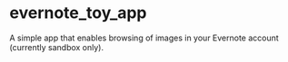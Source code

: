 evernote_toy_app
================

A simple app that enables browsing of images in your Evernote account (currently sandbox only).